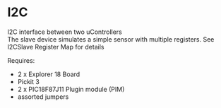 # I2C
I2C interface between two uControllers  
The slave device simulates a simple sensor with multiple registers.  See I2CSlave Register Map for details    

Requires:  
* 2 x Explorer 18 Board
* Pickit 3
* 2 x PIC18F87J11 Plugin module (PIM)
* assorted jumpers  
